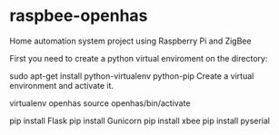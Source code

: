 # raspbee-openhas
Home automation system project using Raspberry Pi and ZigBee

First you need to create a python virtual enviroment on the directory:

sudo apt-get install python-virtualenv python-pip
Create a virtual environment and activate it.

virtualenv openhas
source openhas/bin/activate

pip install Flask
pip install Gunicorn
pip install xbee
pip install pyserial
